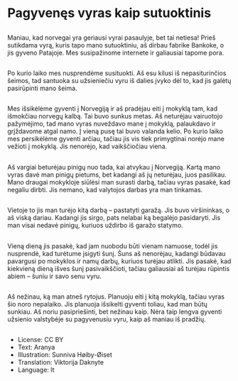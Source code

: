# Pagyvenęs vyras kaip sutuoktinis

##
Maniau, kad norvegai yra geriausi vyrai pasaulyje, bet tai netiesa! Prieš sutikdama vyrą, kuris tapo mano sutuoktiniu, aš dirbau fabrike Bankoke, o jis gyveno Patajoje. Mes susipažinome internete ir galiausiai tapome pora.

##
Po kurio laiko mes nusprendėme susituokti. Aš esu kilusi iš nepasiturinčios šeimos, tad santuoka su užsieniečiu vyru iš dalies įvyko dėl to, kad jis galėtų pasirūpinti mano šeima.

##
Mes išsikėlėme gyventi į Norvegiją ir aš pradėjau eiti į mokyklą tam, kad išmokčiau norvegų kalbą. Tai buvo sunkus metas. Aš neturėjau vairuotojo pažymėjimo, tad mano vyras nuveždavo mane į mokyklą, palaukdavo ir grįždavome atgal namo. Į vieną pusę tai buvo valanda kelio. Po kurio laiko mes persikėlėme gyventi arčiau, tačiau jis vis tiek primygtinai norėjo mane vežioti į mokyklą. Jis nenorėjo, kad vaikščiočiau viena.

##
Aš vargiai beturėjau pinigų nuo tada, kai atvykau į Norvegiją. Kartą mano vyras davė man pinigų pietums, bet kadangi aš jų neturėjau, juos pasilikau. Mano draugai mokykloje siūlėsi man surasti darbą, tačiau vyras pasakė, kad negaliu dirbti. Jis nemano, kad valytojos darbas yra man tinkamas.

##
Vietoje to jis man turėjo kitą darbą – pastatyti garažą. Jis buvo viršininkas, o aš viską dariau. Kadangi jis sirgo, pats nelabai ką begalėjo pasidaryti. Jis man visai nedavė pinigų, kuriuos uždirbo iš garažo statymo.

##
Vieną dieną jis pasakė, kad jam nuobodu būti vienam namuose, todėl jis nusprendė, kad turėtume įsigyti šunį. Šuns aš nenorėjau, kadangi būdavau pavargusi po mokyklos ir namų darbų, kuriuos turėjau atlikti. Jis pasakė, kad kiekvieną dieną išves šunį pasivaikščioti, tačiau galiausiai aš turėjau rūpintis abiem – šuniu ir savo senu vyru.

##
Aš nežinau, ką man atneš rytojus. Planuoju eiti į kitą mokyklą, tačiau vyras šio noro nepalaiko. Jis planuoja išsikelti gyventi toliau, kad man būtų sunkiau. Aš noriu pasipriešinti, bet nežinau kaip. Nėra taip lengva gyventi užsienio valstybėje su pagyvenusiu vyru, kaip aš maniau iš pradžių.

##
* License: CC BY
* Text: Aranya
* Illustration: Sunniva Høiby-Øiset
* Translation: Viktorija Daknyte
* Language: lt
